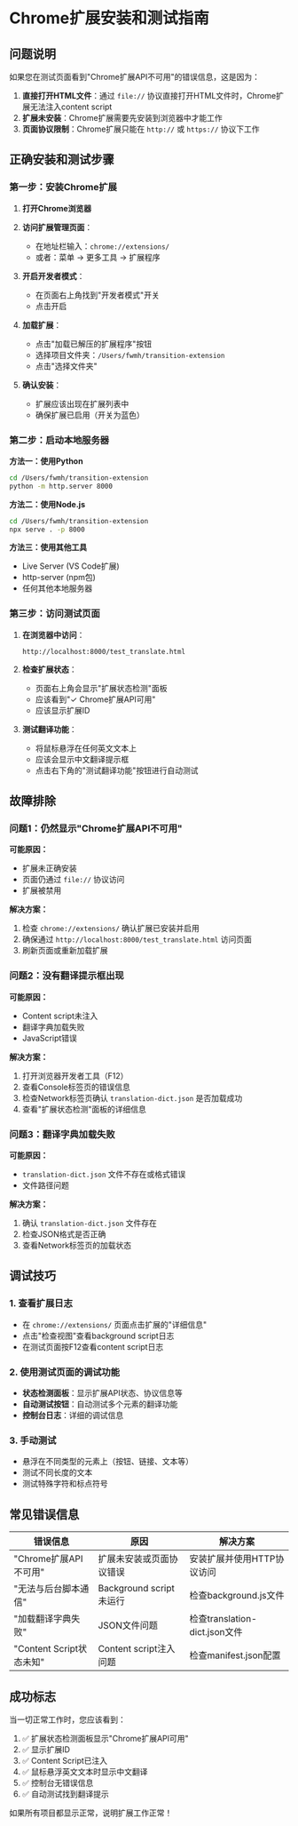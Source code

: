 # Chrome扩展安装和测试指南

## 问题说明

如果您在测试页面看到"Chrome扩展API不可用"的错误信息，这是因为：

1. **直接打开HTML文件**：通过 `file://` 协议直接打开HTML文件时，Chrome扩展无法注入content script
2. **扩展未安装**：Chrome扩展需要先安装到浏览器中才能工作
3. **页面协议限制**：Chrome扩展只能在 `http://` 或 `https://` 协议下工作

## 正确安装和测试步骤

### 第一步：安装Chrome扩展

1. **打开Chrome浏览器**
2. **访问扩展管理页面**：
   - 在地址栏输入：`chrome://extensions/`
   - 或者：菜单 → 更多工具 → 扩展程序

3. **开启开发者模式**：
   - 在页面右上角找到"开发者模式"开关
   - 点击开启

4. **加载扩展**：
   - 点击"加载已解压的扩展程序"按钮
   - 选择项目文件夹：`/Users/fwmh/transition-extension`
   - 点击"选择文件夹"

5. **确认安装**：
   - 扩展应该出现在扩展列表中
   - 确保扩展已启用（开关为蓝色）

### 第二步：启动本地服务器

**方法一：使用Python**
```bash
cd /Users/fwmh/transition-extension
python -m http.server 8000
```

**方法二：使用Node.js**
```bash
cd /Users/fwmh/transition-extension
npx serve . -p 8000
```

**方法三：使用其他工具**
- Live Server (VS Code扩展)
- http-server (npm包)
- 任何其他本地服务器

### 第三步：访问测试页面

1. **在浏览器中访问**：
   ```
   http://localhost:8000/test_translate.html
   ```

2. **检查扩展状态**：
   - 页面右上角会显示"扩展状态检测"面板
   - 应该看到"✓ Chrome扩展API可用"
   - 应该显示扩展ID

3. **测试翻译功能**：
   - 将鼠标悬浮在任何英文文本上
   - 应该会显示中文翻译提示框
   - 点击右下角的"测试翻译功能"按钮进行自动测试

## 故障排除

### 问题1：仍然显示"Chrome扩展API不可用"

**可能原因：**
- 扩展未正确安装
- 页面仍通过 `file://` 协议访问
- 扩展被禁用

**解决方案：**
1. 检查 `chrome://extensions/` 确认扩展已安装并启用
2. 确保通过 `http://localhost:8000/test_translate.html` 访问页面
3. 刷新页面或重新加载扩展

### 问题2：没有翻译提示框出现

**可能原因：**
- Content script未注入
- 翻译字典加载失败
- JavaScript错误

**解决方案：**
1. 打开浏览器开发者工具（F12）
2. 查看Console标签页的错误信息
3. 检查Network标签页确认 `translation-dict.json` 是否加载成功
4. 查看"扩展状态检测"面板的详细信息

### 问题3：翻译字典加载失败

**可能原因：**
- `translation-dict.json` 文件不存在或格式错误
- 文件路径问题

**解决方案：**
1. 确认 `translation-dict.json` 文件存在
2. 检查JSON格式是否正确
3. 查看Network标签页的加载状态

## 调试技巧

### 1. 查看扩展日志
- 在 `chrome://extensions/` 页面点击扩展的"详细信息"
- 点击"检查视图"查看background script日志
- 在测试页面按F12查看content script日志

### 2. 使用测试页面的调试功能
- **状态检测面板**：显示扩展API状态、协议信息等
- **自动测试按钮**：自动测试多个元素的翻译功能
- **控制台日志**：详细的调试信息

### 3. 手动测试
- 悬浮在不同类型的元素上（按钮、链接、文本等）
- 测试不同长度的文本
- 测试特殊字符和标点符号

## 常见错误信息

| 错误信息 | 原因 | 解决方案 |
|---------|------|----------|
| "Chrome扩展API不可用" | 扩展未安装或页面协议错误 | 安装扩展并使用HTTP协议访问 |
| "无法与后台脚本通信" | Background script未运行 | 检查background.js文件 |
| "加载翻译字典失败" | JSON文件问题 | 检查translation-dict.json文件 |
| "Content Script状态未知" | Content script注入问题 | 检查manifest.json配置 |

## 成功标志

当一切正常工作时，您应该看到：

1. ✅ 扩展状态检测面板显示"Chrome扩展API可用"
2. ✅ 显示扩展ID
3. ✅ Content Script已注入
4. ✅ 鼠标悬浮英文文本时显示中文翻译
5. ✅ 控制台无错误信息
6. ✅ 自动测试找到翻译提示

如果所有项目都显示正常，说明扩展工作正常！
